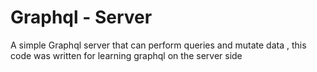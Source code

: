 # Graphql - Server
A simple Graphql server that can perform queries and mutate data , this code was written for learning graphql on the server side